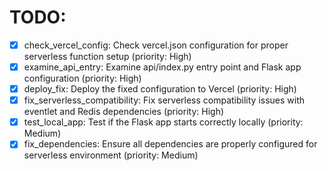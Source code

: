# TODO:

- [x] check_vercel_config: Check vercel.json configuration for proper serverless function setup (priority: High)
- [x] examine_api_entry: Examine api/index.py entry point and Flask app configuration (priority: High)
- [x] deploy_fix: Deploy the fixed configuration to Vercel (priority: High)
- [x] fix_serverless_compatibility: Fix serverless compatibility issues with eventlet and Redis dependencies (priority: High)
- [x] test_local_app: Test if the Flask app starts correctly locally (priority: Medium)
- [x] fix_dependencies: Ensure all dependencies are properly configured for serverless environment (priority: Medium)

